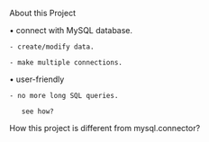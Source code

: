 About this Project

• connect with MySQL database.

    - create/modify data.

    - make multiple connections.

• user-friendly

    - no more long SQL queries.

       see how?

How this project is different from mysql.connector?

